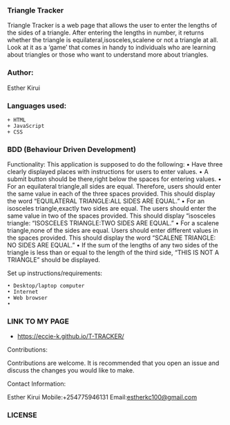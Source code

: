 
### Triangle Tracker
Triangle Tracker is a web page that allows the user to enter the lengths of the sides of a triangle. After entering the lengths in number, it returns whether the triangle is equilateral,isosceles,scalene or not a triangle at all. 
Look at it as a ‘game’ that comes in handy to individuals who are learning about triangles or those who want to understand more about triangles.

### Author:

Esther Kirui

 ### Languages used:

    + HTML
    + JavaScript
    + CSS


### BDD (Behaviour Driven Development)

Functionality:
This application is supposed to do the following:
    • Have three clearly displayed places with instructions for  users to enter values. 
    • A submit button should be there,right below the spaces for entering values.
    • For an equilateral triangle,all sides are equal. Therefore, users should enter the same value in each of the three spaces provided. This should display the word “EQUILATERAL TRIANGLE:ALL SIDES ARE EQUAL.”
    • For an isosceles triangle,exactly two sides are equal. The users should enter the same value in two of the spaces provided. This should display “isosceles triangle: “ISOSCELES TRIANGLE:TWO SIDES ARE EQUAL.”
    • For a scalene triangle,none of the sides are equal. Users should enter different values in the spaces provided. This should display the word “SCALENE TRIANGLE: NO SIDES ARE EQUAL.”
    • If the sum of the lengths of any two sides of the triangle is less than or equal to the length of the third side, “THIS IS NOT A TRIANGLE” should be displayed.

Set up instructions/requirements:

    • Desktop/laptop computer
    • Internet
    • Web browser
    • 
### LINK TO MY PAGE
+ https://eccie-k.github.io/T-TRACKER/


Contributions:

Contributions are welcome. It is recommended that you open an issue and discuss the changes you would like to make.


Contact Information:

Esther Kirui
Mobile:+254775946131
Email:estherkc100@gmail.com

### LICENSE
